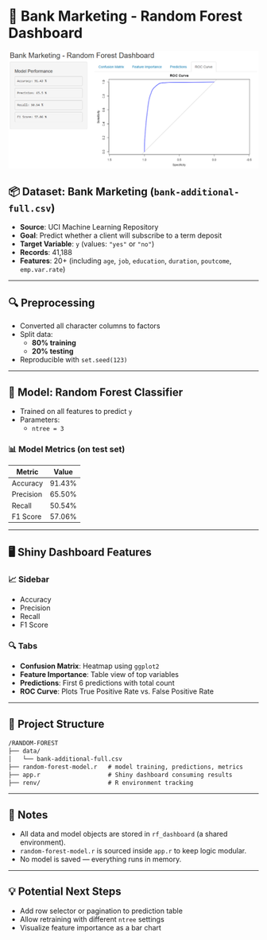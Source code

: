 
# 🧠 Bank Marketing - Random Forest Dashboard
![Dashboard Screenshot](docs/Screenshot1.png)

## 📦 Dataset: Bank Marketing (`bank-additional-full.csv`)
- **Source**: UCI Machine Learning Repository
- **Goal**: Predict whether a client will subscribe to a term deposit
- **Target Variable**: `y` (values: `"yes"` or `"no"`)
- **Records**: 41,188
- **Features**: 20+ (including `age`, `job`, `education`, `duration`, `poutcome`, `emp.var.rate`)

---

## 🔍 Preprocessing
- Converted all character columns to factors
- Split data:
  - **80% training**
  - **20% testing**
- Reproducible with `set.seed(123)`

---

## 🌲 Model: Random Forest Classifier
- Trained on all features to predict `y`
- Parameters:
  - `ntree = 3`

### 📊 Model Metrics (on test set)
| Metric     | Value     |
|------------|-----------|
| Accuracy   | 91.43%    |
| Precision  | 65.50%    |
| Recall     | 50.54%    |
| F1 Score   | 57.06%    |

---

## 🖥️ Shiny Dashboard Features

### 📈 Sidebar
- Accuracy
- Precision
- Recall
- F1 Score

### 🔍 Tabs
- **Confusion Matrix**: Heatmap using `ggplot2`
- **Feature Importance**: Table view of top variables
- **Predictions**: First 6 predictions with total count
- **ROC Curve**: Plots True Positive Rate vs. False Positive Rate

---

## 📁 Project Structure

```
/RANDOM-FOREST
├── data/
│   └── bank-additional-full.csv
├── random-forest-model.r   # model training, predictions, metrics
├── app.r                   # Shiny dashboard consuming results
├── renv/                   # R environment tracking
```

---

## 📌 Notes

- All data and model objects are stored in `rf_dashboard` (a shared environment).
- `random-forest-model.r` is sourced inside `app.r` to keep logic modular.
- No model is saved — everything runs in memory.

---

## 💡 Potential Next Steps
- Add row selector or pagination to prediction table
- Allow retraining with different `ntree` settings
- Visualize feature importance as a bar chart

